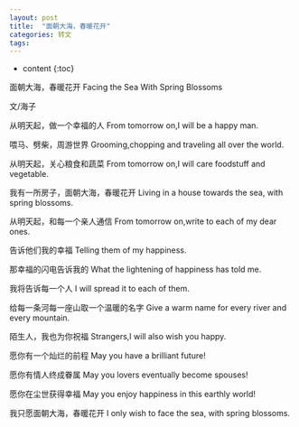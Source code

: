 ```yaml
---
layout: post
title:  "面朝大海，春暖花开"
categories: 转文
tags:  
---
```


* content
{:toc}

面朝大海，春暖花开
Facing the Sea With Spring Blossoms

文/海子

<!--more-->


从明天起，做一个幸福的人
From tomorrow on,I will be a happy man.

喂马、劈柴，周游世界
Grooming,chopping and traveling all over the world.

从明天起，关心粮食和蔬菜 
From tomorrow on,I will care foodstuff and vegetable.

我有一所房子，面朝大海，春暖花开
Living in a house towards the sea, with spring blossoms.

从明天起，和每一个亲人通信
From tomorrow on,write to each of my dear ones.

告诉他们我的幸福
Telling them of my happiness.

那幸福的闪电告诉我的
What the lightening of happiness has told me.

我将告诉每一个人
I will spread it to each of them.

给每一条河每一座山取一个温暖的名字
Give a warm name for every river and every mountain.

陌生人，我也为你祝福
Strangers,I will also wish you happy.

愿你有一个灿烂的前程
May you have a brilliant future!

愿你有情人终成眷属
May you lovers eventually become spouses!

愿你在尘世获得幸福
May you enjoy happiness in this earthly world!

我只愿面朝大海，春暖花开
I only wish to face the sea, with spring blossoms.